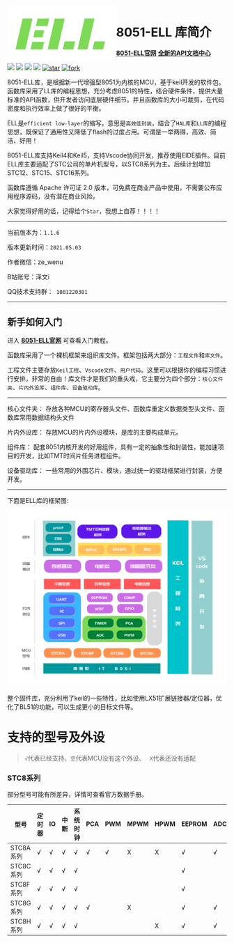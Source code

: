 
<img src='doc/image/icon.png' align='left'/>

# 8051-ELL 库简介

<font color=#0CCDD>[<u>**8051-ELL官网**</u>](https://8051-ell-web.vercel.app/#/)</font> <font color=#0BBEE>[<u>**全新的API文档中心**</u>](https://8051-ell-api.vercel.app/index.html)</font>  

[![](https://img.shields.io/badge/version-1.1.6-green)](https://github.com/zewen-i/8051-ELL-LIB) [![](https://badgen.net/github/license/zewen-i/8051-ELL-LIB?color=orange)](https://github.com/zewen-i/8051-ELL-LIB) [![](https://badgen.net/github/stars/zewen-i/8051-ELL-LIB?color=green)](https://github.com/zewen-i/8051-ELL-LIB) [![](https://badgen.net/github/forks/zewen-i/8051-ELL-LIB)](https://github.com/zewen-i/8051-ELL-LIB) <a href='https://gitee.com/zeweni/ELL-8051-LIB/stargazers'><img src='https://gitee.com/zeweni/ELL-8051-LIB/badge/star.svg?theme=white' alt='star'></img></a> <a href='https://gitee.com/zeweni/ELL-8051-LIB/members'><img src='https://gitee.com/zeweni/ELL-8051-LIB/badge/fork.svg?theme=gray' alt='fork'></img></a>

8051-ELL库，是根据新一代增强型8051为内核的MCU，基于keil开发的软件包。函数库采用了LL库的编程思想，充分考虑8051的特性，结合硬件条件，提供大量标准的API函数，供开发者访问底层硬件细节。并且函数库的大小可裁剪，在代码密度和执行效率上做了很好的平衡。

ELL是`efficient low-layer`的缩写，意思是`高效低封装`，结合了`HAL库`和`LL库`的编程思想，既保证了通用性又降低了flash的过度占用。可谓是一举两得，高效、简洁、好用！

8051-ELL库支持Keil4和Keil5，支持Vscode协同开发，推荐使用EIDE插件。目前ELL库主要适配了STC公司的单片机型号，以STC8系列为主。后续计划增加STC12、STC15、STC16系列。


函数库遵循 Apache 许可证 2.0 版本，可免费在商业产品中使用，不需要公布应用程序源码，没有潜在商业风险。


大家觉得好用的话，记得给个`Star`，我想上自荐！！！！


****
当前版本为：`1.1.6`

版本更新时间：`2021.05.03`

作者微信：ze_wenu

B站账号：泽文i

QQ技术支持群：` 1001220381`


****


## 新手如何入门



进入 <font color=#0CCDD>[<u>**8051-ELL官网**</u>](https://8051-ell-web.vercel.app/#/)</font>  可查看入门教程。



函数库采用了一个裸机框架来组织库文件。框架包括两大部分：`工程文件`和`库文件`。

工程文件主要存放`Keil工程`、`Vscode文件`、`用户代码`。这里可以根据你的编程习惯进行安排，非常的自由！库文件才是我们的重头戏，它主要分为四个部分：`核心文件夹`、`片内外设库`、`组件库`、`设备驱动库`。



****

核心文件夹：
存放各种MCU的寄存器头文件、函数库重定义数据类型头文件、函数库常用数据结构头文件

片内外设库：
存放MCU的片内外设模块，是库的主要构成单元。

组件库：
配套8051内核开发的好用组件，具有一定的抽象性和封装性，能加速项目的开发，比如TMT时间片任务进程组件。

设备驱动库：
一些常用的外围芯片、模块，通过统一的驱动框架进行封装，方便开发。

****


下面是ELL库的框架图:

![img](doc/image/8051-ELL-FrameWork.png)

整个固件库，充分利用了keil的一些特性，比如使用LX51扩展链接器/定位器，优化了BL51的功能，可以生成更小的目标文件等。






# 支持的型号及外设

> `√`代表已经支持、`空`代表MCU没有这个外设、 ` X`代表还没有适配



### STC8系列

部分型号可能有所差异，详情可查看官方数据手册。

| 型号      | 定时器 | IO   | 中断 | 系统时钟 | PCA  | PWM  | MPWM | HPWM | EEPROM | ADC  | MDU16 | 比较器 | USB  | LED | RTC | TKEY |
| --------- | ----- | ---- | ---- | -------- | ---- | ---- | ---- | ------ | ---- | ----- | ------ | ---- | ---- | ---- | ---- | ---- |
| STC8A系列 | √      | √    | √    | √       | √    | √    | X    | X   | √      | √    |       | √      |      |      |      |      |
| STC8C系列 | √      | √    | √    | √       |      |      |      |      | √      |      | √     | √      |      |      |      |      |
| STC8F系列 | √      | √    | √    | √       |    |      |      |      | √      |      |       | √      |      |      |      |      |
| STC8G系列 | √      | √    | √    | √       | √    |   | X |      | √      | √    | √     | √      | X | X |      |      |
| STC8H系列 | √      | √    | √    | √       |     |      |  | X | √      | √    | √     | √      | X | X | X | X |



